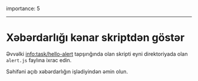 importance: 5

---

# Xəbərdarlığı kənar skriptdən göstər

Əvvəlki <info:task/hello-alert> tapşırığında olan skripti eyni direktoriyada olan `alert.js` faylına ixrac edin.

Səhifəni açıb xəbərdarlığın işlədiyindən əmin olun.
